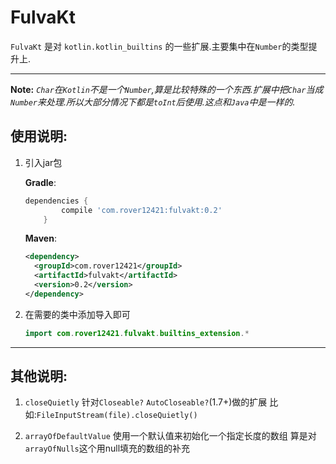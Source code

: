 # FulvaKt

`FulvaKt` 是对 `kotlin.kotlin_builtins` 的一些扩展.主要集中在`Number`的类型提升上.

---

**Note:** *`Char`在`Kotlin`不是一个`Number`,算是比较特殊的一个东西.扩展中把`Char`当成`Number`来处理.所以大部分情况下都是`toInt`后使用.这点和`Java`中是一样的.*

使用说明:
-------


1. 引入jar包

    **Gradle**:
    ``` groovy
    dependencies {
            compile 'com.rover12421:fulvakt:0.2'
        }
    ```
    
    
    **Maven**:
    ``` xml
    <dependency>
      <groupId>com.rover12421</groupId>
      <artifactId>fulvakt</artifactId>
      <version>0.2</version>
    </dependency>
    ```

2. 在需要的类中添加导入即可

    ```java
    import com.rover12421.fulvakt.builtins_extension.*
    ```

---

其他说明:
--------

1. `closeQuietly`
    针对`Closeable?` `AutoCloseable?`(1.7+)做的扩展
    比如:`FileInputStream(file).closeQuietly()`

2. `arrayOfDefaultValue` 使用一个默认值来初始化一个指定长度的数组
    算是对`arrayOfNulls`这个用null填充的数组的补充

